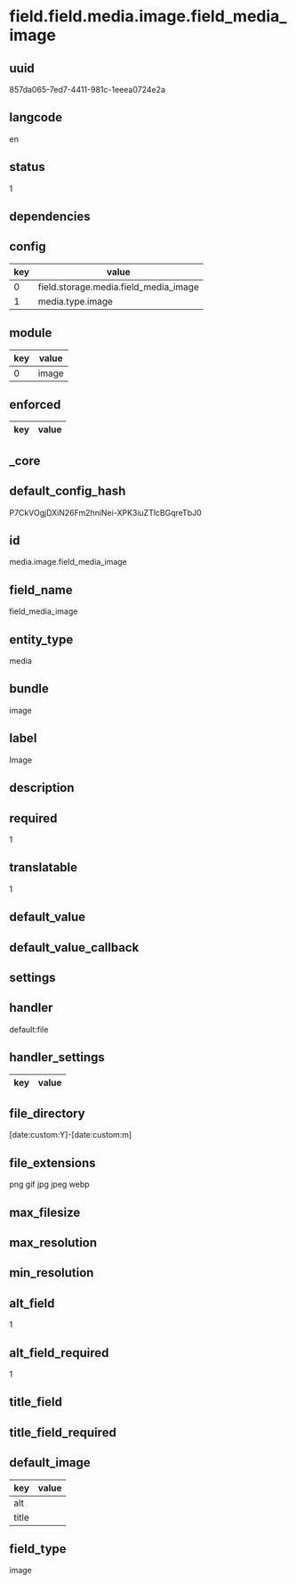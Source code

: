 # field.field.media.image.field_media_image

## uuid
857da065-7ed7-4411-981c-1eeea0724e2a

## langcode
en

## status
1

## dependencies

## config
|key|value|
|-|-|
|0|field.storage.media.field_media_image|
|1|media.type.image|


## module
|key|value|
|-|-|
|0|image|


## enforced
|key|value|
|-|-|


## _core

## default_config_hash
P7CkVOgjDXiN26Fm2hniNei-XPK3iuZTlcBGqreTbJ0

## id
media.image.field_media_image

## field_name
field_media_image

## entity_type
media

## bundle
image

## label
Image

## description


## required
1

## translatable
1

## default_value


## default_value_callback


## settings

## handler
default:file

## handler_settings
|key|value|
|-|-|


## file_directory
[date:custom:Y]-[date:custom:m]

## file_extensions
png gif jpg jpeg webp

## max_filesize


## max_resolution


## min_resolution


## alt_field
1

## alt_field_required
1

## title_field


## title_field_required


## default_image
|key|value|
|-|-|
|alt||
|title||


## field_type
image
